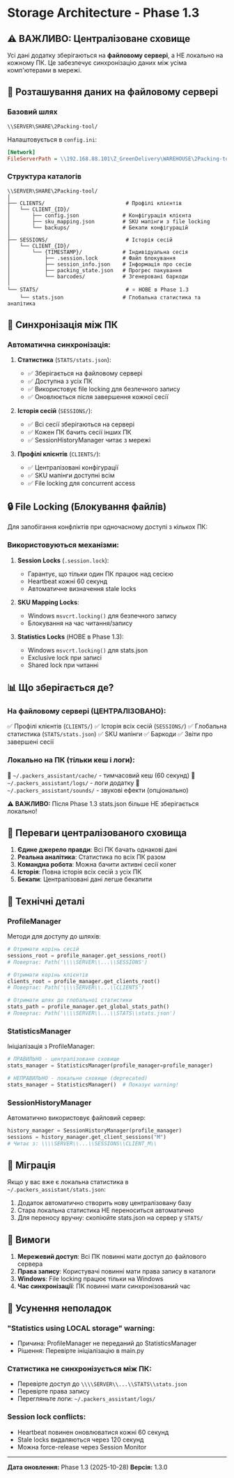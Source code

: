 # Storage Architecture - Phase 1.3

## ⚠️ ВАЖЛИВО: Централізоване сховище

Усі дані додатку зберігаються на **файловому сервері**, а НЕ локально на кожному ПК. Це забезпечує синхронізацію даних між усіма комп'ютерами в мережі.

## 📍 Розташування даних на файловому сервері

### Базовий шлях
```
\\SERVER\SHARE\2Packing-tool/
```

Налаштовується в `config.ini`:
```ini
[Network]
FileServerPath = \\192.168.88.101\Z_GreenDelivery\WAREHOUSE\2Packing-tool
```

### Структура каталогів

```
\\SERVER\SHARE\2Packing-tool/
│
├── CLIENTS/                          # Профілі клієнтів
│   └── CLIENT_{ID}/
│       ├── config.json              # Конфігурація клієнта
│       ├── sku_mapping.json         # SKU мапінги з file locking
│       └── backups/                 # Бекапи конфігурацій
│
├── SESSIONS/                         # Історія сесій
│   └── CLIENT_{ID}/
│       └── {TIMESTAMP}/             # Індивідуальна сесія
│           ├── .session.lock        # Файл блокування
│           ├── session_info.json    # Інформація про сесію
│           ├── packing_state.json   # Прогрес пакування
│           └── barcodes/            # Згенеровані баркоди
│
└── STATS/                            # ⭐ НОВЕ в Phase 1.3
    └── stats.json                   # Глобальна статистика та аналітика
```

## 🔄 Синхронізація між ПК

### Автоматична синхронізація:

1. **Статистика** (`STATS/stats.json`):
   - ✅ Зберігається на файловому сервері
   - ✅ Доступна з усіх ПК
   - ✅ Використовує file locking для безпечного запису
   - ✅ Оновлюється після завершення кожної сесії

2. **Історія сесій** (`SESSIONS/`):
   - ✅ Всі сесії зберігаються на сервері
   - ✅ Кожен ПК бачить сесії інших ПК
   - ✅ SessionHistoryManager читає з мережі

3. **Профілі клієнтів** (`CLIENTS/`):
   - ✅ Централізовані конфігурації
   - ✅ SKU мапінги доступні всім
   - ✅ File locking для concurrent access

## 🔒 File Locking (Блокування файлів)

Для запобігання конфліктів при одночасному доступі з кількох ПК:

### Використовуються механізми:

1. **Session Locks** (`.session.lock`):
   - Гарантує, що тільки один ПК працює над сесією
   - Heartbeat кожні 60 секунд
   - Автоматичне визначення stale locks

2. **SKU Mapping Locks**:
   - Windows `msvcrt.locking()` для безпечного запису
   - Блокування на час читання/запису

3. **Statistics Locks** (НОВЕ в Phase 1.3):
   - Windows `msvcrt.locking()` для stats.json
   - Exclusive lock при записі
   - Shared lock при читанні

## 📊 Що зберігається де?

### На файловому сервері (ЦЕНТРАЛІЗОВАНО):
✅ Профілі клієнтів (`CLIENTS/`)
✅ Історія всіх сесій (`SESSIONS/`)
✅ Глобальна статистика (`STATS/stats.json`)
✅ SKU мапінги
✅ Баркоди
✅ Звіти про завершені сесії

### Локально на ПК (тільки кеш і логи):
📁 `~/.packers_assistant/cache/` - тимчасовий кеш (60 секунд)
📁 `~/.packers_assistant/logs/` - логи додатку
📁 `~/.packers_assistant/sounds/` - звукові ефекти (опціонально)

⚠️ **ВАЖЛИВО:** Після Phase 1.3 stats.json більше НЕ зберігається локально!

## 🎯 Переваги централізованого сховища

1. **Єдине джерело правди**: Всі ПК бачать однакові дані
2. **Реальна аналітика**: Статистика по всіх ПК разом
3. **Командна робота**: Можна бачити активні сесії колег
4. **Історія**: Повна історія всіх сесій з усіх ПК
5. **Бекапи**: Централізовані дані легше бекапити

## 🔧 Технічні деталі

### ProfileManager

Методи для доступу до шляхів:

```python
# Отримати корінь сесій
sessions_root = profile_manager.get_sessions_root()
# Повертає: Path('\\\\SERVER\\...\\SESSIONS')

# Отримати корінь клієнтів
clients_root = profile_manager.get_clients_root()
# Повертає: Path('\\\\SERVER\\...\\CLIENTS')

# Отримати шлях до глобальної статистики
stats_path = profile_manager.get_global_stats_path()
# Повертає: Path('\\\\SERVER\\...\\STATS\\stats.json')
```

### StatisticsManager

Ініціалізація з ProfileManager:

```python
# ПРАВИЛЬНО - централізоване сховище
stats_manager = StatisticsManager(profile_manager=profile_manager)

# НЕПРАВИЛЬНО - локальне сховище (deprecated)
stats_manager = StatisticsManager()  # Показує warning!
```

### SessionHistoryManager

Автоматично використовує файловий сервер:

```python
history_manager = SessionHistoryManager(profile_manager)
sessions = history_manager.get_client_sessions("M")
# Читає з: \\\\SERVER\\...\\SESSIONS\\CLIENT_M\\
```

## 📝 Міграція

Якщо у вас вже є локальна статистика в `~/.packers_assistant/stats.json`:

1. Додаток автоматично створить нову централізовану базу
2. Стара локальна статистика НЕ переноситься автоматично
3. Для переносу вручну: скопіюйте stats.json на сервер у `STATS/`

## 🚨 Вимоги

1. **Мережевий доступ**: Всі ПК повинні мати доступ до файлового сервера
2. **Права запису**: Користувачі повинні мати права запису в каталоги
3. **Windows**: File locking працює тільки на Windows
4. **Час синхронізації**: ПК повинні мати синхронізований час

## 🐛 Усунення неполадок

### "Statistics using LOCAL storage" warning:
- Причина: ProfileManager не переданий до StatisticsManager
- Рішення: Перевірте ініціалізацію в main.py

### Статистика не синхронізується між ПК:
- Перевірте доступ до `\\\\SERVER\\...\\STATS\\stats.json`
- Перевірте права запису
- Перегляньте логи: `~/.packers_assistant/logs/`

### Session lock conflicts:
- Heartbeat повинен оновлюватися кожні 60 секунд
- Stale locks видаляються через 120 секунд
- Можна force-release через Session Monitor

---

**Дата оновлення:** Phase 1.3 (2025-10-28)
**Версія:** 1.3.0
